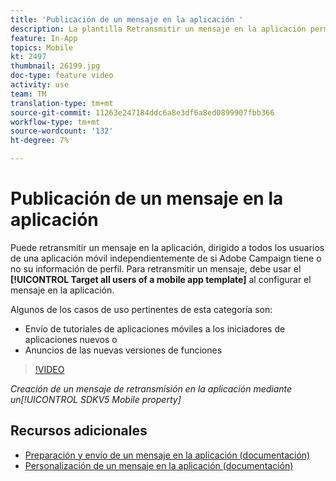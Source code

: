 ```yaml
---
title: 'Publicación de un mensaje en la aplicación '
description: La plantilla Retransmitir un mensaje en la aplicación permite el destinatario de todos los usuarios de la aplicación móvil con Adobe Campaign Standard (ACS)
feature: In-App
topics: Mobile
kt: 2497
thumbnail: 26199.jpg
doc-type: feature video
activity: use
team: TM
translation-type: tm+mt
source-git-commit: 11263e247184ddc6a8e3df6a8ed0899907fbb366
workflow-type: tm+mt
source-wordcount: '132'
ht-degree: 7%

---
```



# Publicación de un mensaje en la aplicación

Puede retransmitir un mensaje en la aplicación, dirigido a todos los usuarios de una aplicación móvil independientemente de si Adobe Campaign tiene o no su información de perfil. Para retransmitir un mensaje, debe usar el **[!UICONTROL Target all users of a mobile app template]** al configurar el mensaje en la aplicación.

Algunos de los casos de uso pertinentes de esta categoría son:

* Envío de tutoriales de aplicaciones móviles a los iniciadores de aplicaciones nuevos o
* Anuncios de las nuevas versiones de funciones

>[!VIDEO](https://video.tv.adobe.com/v/26199?quality=12)

*Creación de un mensaje de retransmisión en la aplicación mediante un[!UICONTROL SDKV5 Mobile property]*

## Recursos adicionales

* [Preparación y envío de un mensaje en la aplicación (documentación)](https://docs.adobe.com/content/help/en/campaign-standard/using/communication-channels/in-app-messaging/preparing-and-sending-an-in-app-message.html)
* [Personalización de un mensaje en la aplicación (documentación)](https://docs.adobe.com/content/help/en/campaign-standard/using/communication-channels/in-app-messaging/customizing-an-in-app-message.html)
